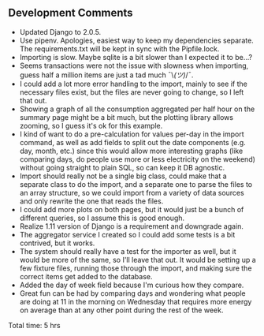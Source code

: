 Development Comments
------

- Updated Django to 2.0.5.
- Use pipenv. Apologies, easiest way to keep my dependencies separate. The requirements.txt will be kept in sync with the Pipfile.lock.
- Importing is slow. Maybe sqlite is a bit slower than I expected it to be...?
- Seems transactions were not the issue with slowness when importing, guess half a million items are just a tad much ¯\\_(ツ)_/¯.
- I could add a lot more error handling to the import, mainly to see if the necessary files exist, but the files are never going to change, so I left that out.
- Showing a graph of all the consumption aggregated per half hour on the summary page might be a bit much, but the plotting library allows zooming, so I guess it's ok for this example.
- I kind of want to do a pre-calculation for values per-day in the import command, as well as add fields to split out the date components (e.g. day, month, etc.) since this would allow more interesting graphs (like comparing days, do people use more or less electricity on the weekend) without going straight to plain SQL, so can keep it DB agnostic.
- Import should really not be a single big class, could make that a separate class to do the import, and a separate one to parse the files to an array structure, so we could import from a variety of data sources and only rewrite the one that reads the files.
- I could add more plots on both pages, but it would just be a bunch of different queries, so I assume this is good enough.
- Realize 1.11 version of Django is a requirement and downgrade again.
- The aggregator service I created so I could add some tests is a bit contrived, but it works.
- The system should really have a test for the importer as well, but it would be more of the same, so I'll leave that out. It would be setting up a few fixture files, running those through the import, and making sure the correct items get added to the database.
- Added the day of week field because I'm curious how they compare.
- Great fun can be had by comparing days and wondering what people are doing at 11 in the morning on Wednesday that requires more energy on average than at any other point during the rest of the week.

Total time: 5 hrs